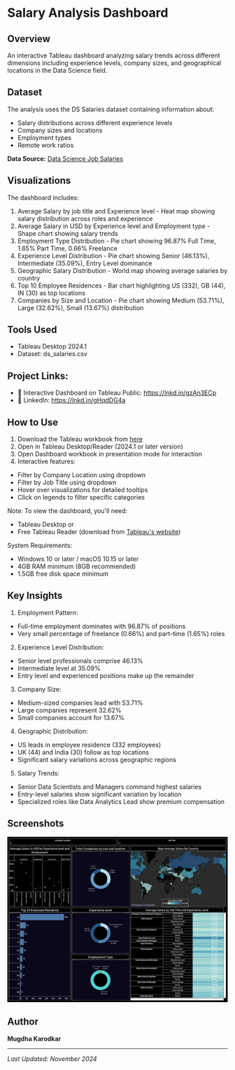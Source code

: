 # Salary Analysis Dashboard

## Overview
An interactive Tableau dashboard analyzing salary trends across different dimensions including experience levels, company sizes, and geographical locations in the Data Science field.

## Dataset
The analysis uses the DS Salaries dataset containing information about:
- Salary distributions across different experience levels
- Company sizes and locations
- Employment types
- Remote work ratios

**Data Source:** [Data Science Job Salaries](https://www.kaggle.com/datasets/ruchi798/data-science-job-salaries)

## Visualizations
The dashboard includes:
1. Average Salary by job title and Experience level - Heat map showing salary distribution across roles and experience
2. Average Salary in USD by Experience level and Employment type - Shape chart showing salary trends
3. Employment Type Distribution - Pie chart showing 96.87% Full Time, 1.65% Part Time, 0.66% Freelance
4. Experience Level Distribution - Pie chart showing Senior (46.13%), Intermediate (35.09%), Entry Level dominance
5. Geographic Salary Distribution - World map showing average salaries by country
6. Top 10 Employee Residences - Bar chart highlighting US (332), GB (44), IN (30) as top locations
7. Companies by Size and Location - Pie chart showing Medium (53.71%), Large (32.62%), Small (13.67%) distribution

## Tools Used
- Tableau Desktop 2024.1
- Dataset: ds_salaries.csv

## Project Links:
- 🎯 Interactive Dashboard on Tableau Public: https://lnkd.in/gzAn3ECp
- 👥 LinkedIn: https://lnkd.in/gHqdDG4a

## How to Use
1. Download the Tableau workbook from [here](https://lnkd.in/gzAn3ECp)
2. Open in Tableau Desktop/Reader (2024.1 or later version)
3. Open Dashboard workbook in presentation mode for interaction
4. Interactive features:
  - Filter by Company Location using dropdown
  - Filter by Job Title using dropdown
  - Hover over visualizations for detailed tooltips
  - Click on legends to filter specific categories

Note: To view the dashboard, you'll need:
- Tableau Desktop or
- Free Tableau Reader (download from [Tableau's website](https://www.tableau.com/products/reader))

System Requirements:
- Windows 10 or later / macOS 10.15 or later
- 4GB RAM minimum (8GB recommended)
- 1.5GB free disk space minimum

## Key Insights
1. Employment Pattern:
  - Full-time employment dominates with 96.87% of positions
  - Very small percentage of freelance (0.66%) and part-time (1.65%) roles

2. Experience Level Distribution:
  - Senior level professionals comprise 46.13%
  - Intermediate level at 35.09%
  - Entry level and experienced positions make up the remainder

3. Company Size:
  - Medium-sized companies lead with 53.71%
  - Large companies represent 32.62%
  - Small companies account for 13.67%

4. Geographic Distribution:
  - US leads in employee residence (332 employees)
  - UK (44) and India (30) follow as top locations
  - Significant salary variations across geographic regions

5. Salary Trends:
  - Senior Data Scientists and Managers command highest salaries
  - Entry-level salaries show significant variation by location
  - Specialized roles like Data Analytics Lead show premium compensation

## Screenshots
![Salary Analysis Dashboard](https://github.com/mkarodka/Salary-Analysis-Tableau/blob/12f94ddcf376fd6279fd1e304e1975a42002961e/Salary_Analysis_Tableau_Dashboard.png)

## Author
**Mugdha Karodkar**

---
*Last Updated: November 2024*
